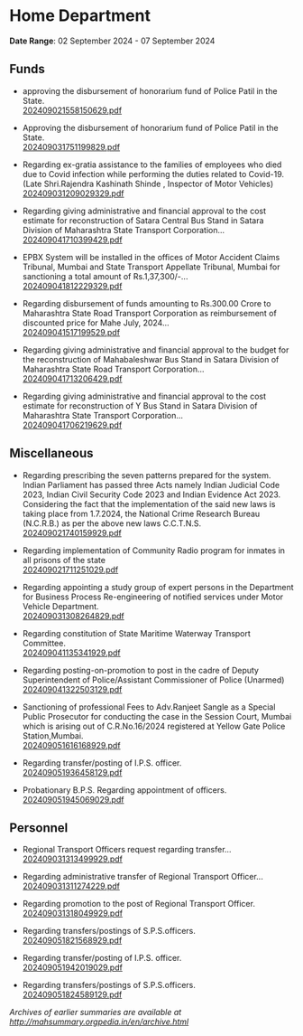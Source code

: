 # Home Department

**Date Range**: 02 September 2024 - 07 September 2024


## Funds
- approving the disbursement of honorarium fund of Police Patil in the State.\
  [202409021558150629.pdf](https://gr.maharashtra.gov.in/Site/Upload/Government%20Resolutions/English/202409021558150629.pdf)

- Approving the disbursement of honorarium fund of Police Patil in the State.\
  [202409031751199829.pdf](https://gr.maharashtra.gov.in/Site/Upload/Government%20Resolutions/English/202409031751199829.pdf)

- Regarding ex-gratia assistance to the families of employees who died due to Covid infection while performing the duties related to  Covid-19.  (Late Shri.Rajendra Kashinath Shinde , Inspector of Motor Vehicles)\
  [202409031209029329.pdf](https://gr.maharashtra.gov.in/Site/Upload/Government%20Resolutions/English/202409031209029329.pdf)

- Regarding giving administrative and financial approval to the cost estimate for reconstruction of Satara Central Bus Stand in Satara Division of Maharashtra State Transport Corporation...\
  [202409041710399429.pdf](https://gr.maharashtra.gov.in/Site/Upload/Government%20Resolutions/English/202409041710399429.pdf)

- EPBX System will be installed in the offices of Motor Accident Claims Tribunal, Mumbai and State Transport Appellate Tribunal, Mumbai for sanctioning a total amount of Rs.1,37,300/-...\
  [202409041812229329.pdf](https://gr.maharashtra.gov.in/Site/Upload/Government%20Resolutions/English/202409041812229329.pdf)

- Regarding disbursement of funds amounting to Rs.300.00 Crore to Maharashtra State Road Transport Corporation as reimbursement of discounted price for Mahe July, 2024...\
  [202409041517199529.pdf](https://gr.maharashtra.gov.in/Site/Upload/Government%20Resolutions/English/202409041517199529.pdf)

- Regarding giving administrative and financial approval to the budget for the reconstruction of Mahabaleshwar Bus Stand in Satara Division of Maharashtra State Road Transport Corporation...\
  [202409041713206429.pdf](https://gr.maharashtra.gov.in/Site/Upload/Government%20Resolutions/English/202409041713206429.pdf)

- Regarding giving administrative and financial approval to the cost estimate for reconstruction of Y Bus Stand in Satara Division of Maharashtra State Transport Corporation...\
  [202409041706219629.pdf](https://gr.maharashtra.gov.in/Site/Upload/Government%20Resolutions/English/202409041706219629.pdf)

## Miscellaneous
- Regarding prescribing the seven patterns prepared for the system. Indian Parliament has passed three Acts namely Indian Judicial Code 2023, Indian Civil Security Code 2023 and Indian Evidence Act 2023. Considering the fact that the implementation of the said new laws is taking place from 1.7.2024, the National Crime Research Bureau (N.C.R.B.) as per the above new laws C.C.T.N.S.\
  [202409021740159929.pdf](https://gr.maharashtra.gov.in/Site/Upload/Government%20Resolutions/English/202409021740159929......pdf)

- Regarding implementation of Community Radio program for inmates in all prisons of the state\
  [202409021711251029.pdf](https://gr.maharashtra.gov.in/Site/Upload/Government%20Resolutions/English/202409021711251029.pdf)

- Regarding appointing a study group of expert persons in the Department for Business Process Re-engineering of notified services under Motor Vehicle Department.\
  [202409031308264829.pdf](https://gr.maharashtra.gov.in/Site/Upload/Government%20Resolutions/English/202409031308264829.pdf)

- Regarding constitution of State Maritime  Waterway Transport Committee.\
  [202409041135341929.pdf](https://gr.maharashtra.gov.in/Site/Upload/Government%20Resolutions/English/202409041135341929.pdf)

- Regarding posting-on-promotion to post in the cadre of Deputy Superintendent of Police/Assistant Commissioner of Police (Unarmed)\
  [202409041322503129.pdf](https://gr.maharashtra.gov.in/Site/Upload/Government%20Resolutions/English/202409041322503129.pdf)

- Sanctioning of professional Fees to Adv.Ranjeet Sangle as a Special Public Prosecutor for conducting the case in the Session Court, Mumbai which is arising out of C.R.No.16/2024 registered at Yellow Gate Police Station,Mumbai.\
  [202409051616168929.pdf](https://gr.maharashtra.gov.in/Site/Upload/Government%20Resolutions/English/202409051616168929.pdf)

- Regarding transfer/posting of I.P.S. officer.\
  [202409051936458129.pdf](https://gr.maharashtra.gov.in/Site/Upload/Government%20Resolutions/English/202409051936458129.pdf)

- Probationary B.P.S. Regarding appointment of officers.\
  [202409051945069029.pdf](https://gr.maharashtra.gov.in/Site/Upload/Government%20Resolutions/English/202409051945069029.pdf)

## Personnel
- Regional Transport Officers request regarding transfer...\
  [202409031313499929.pdf](https://gr.maharashtra.gov.in/Site/Upload/Government%20Resolutions/English/202409031313499929.pdf)

- Regarding administrative transfer of Regional Transport Officer...\
  [202409031311274229.pdf](https://gr.maharashtra.gov.in/Site/Upload/Government%20Resolutions/English/202409031311274229.pdf)

- Regarding promotion to the post of Regional Transport Officer.\
  [202409031318049929.pdf](https://gr.maharashtra.gov.in/Site/Upload/Government%20Resolutions/English/202409031318049929.pdf)

- Regarding transfers/postings of S.P.S.officers.\
  [202409051821568929.pdf](https://gr.maharashtra.gov.in/Site/Upload/Government%20Resolutions/English/202409051821568929.pdf)

- Regarding transfer/posting of I.P.S. officer.\
  [202409051942019029.pdf](https://gr.maharashtra.gov.in/Site/Upload/Government%20Resolutions/English/202409051942019029.pdf)

- Regarding transfers/postings of S.P.S.officers.\
  [202409051824589129.pdf](https://gr.maharashtra.gov.in/Site/Upload/Government%20Resolutions/English/202409051824589129.pdf)


*Archives of earlier summaries are available at http://mahsummary.orgpedia.in/en/archive.html*